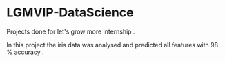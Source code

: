 # LGMVIP-DataScience
Projects done for let's grow more internship .

In this project the iris data was analysed and predicted all features with 98 % accuracy . 
